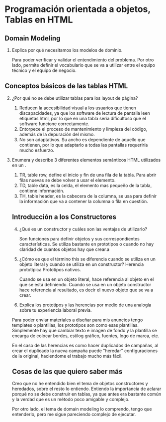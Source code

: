 # Programación orientada a objetos, Tablas en HTML

## Domain Modeling

1. Explica por qué necesitamos los modelos de dominio.

    Para poder verificar y validar el entendimiento del problema. Por otro lado, permite definir el vocabulario que se va a utilizar entre el equipo técnico y el equipo de negocio. 

## Conceptos básicos de las tablas HTML

2. ¿Por qué no se debe utilizar tablas para los layout de página?

    1.	Reducen la accesibilidad visual a los usuarios que tienen discapacidades, ya que los software de lectura de pantalla leen etiquetas html, por lo que en una tabla seria dificultoso que el software funcione correctamente.
    2.	Entorpece el proceso de mantenimiento y limpieza del código, además de la depuración del mismo. 
    3.	No son adaptativos. Su ancho es dependiente de aquello que contienen, por lo que adaptarlo a todas las pantallas requeriría mucho esfuerzo.

3. Enumera y describe 3 diferentes elementos semánticos HTML utilizados en un <table>.

    1.	TR, table row, define el inicio y fin de una fila de la tabla. Para abrir filas nuevas se debe volver a usar el elemento.
    2.	TD, table data, es la celda, el elemento mas pequeño de la tabla, contiene información. 
    3.	TH, table header, es la cabecera de la columna, se usa para definir la información que va a contener la columna o fila en cuestión. 


## Introducción a los Constructores

4. ¿Qué es un constructor y cuáles son las ventajas de utilizarlo?

    Son funciones para definir objetos y sus correspondientes características. Se utiliza bastante en prototipos o cuando no hay claridad de cuantos objetos hay que crear.a

5. ¿Cómo es que el término this se diferencia cuando se utiliza en un objeto literal y cuando se utiliza en un constructor? Herencia prototípica Prototipos nativos.

    Cuando se usa en un objeto literal, hace referencia al objeto en el que se está definiendo. Cuando se usa en un objeto constructor hace referencia al resultado, es decir el nuevo objeto que se va a crear.

6. Explica los prototipos y las herencias por medio de una analogía sobre tu experiencia laboral previa.

Para poder enviar materiales a diseñar para mis anuncios tengo templates o plantillas, los prototipos son como esas plantillas. Simplemente hay que cambiar texto e imagen de fondo y la plantilla se encarga de colocar bordes, estilog gráfico, fuentes, logo de marca, etc. 

En el caso de las herencias es como hacer duplicados de campañas, al crear el duplicado la nueva campaña puede "heredar" configuraciones de la original, haciendome el trabajo mucho más fácil. 

## Cosas de las que quiero saber más

Creo que no he entendido bien el tema de objetos constructores y heredados, sobre el resto lo entiendo. Entiendo la importancia de aclarar porqué no se debe construir en tablas, ya que antes era bastante común y la verdad que es un método poco amigable y complejo. 

Por otro lado, el tema de domain modeling lo comprendo, tengo que entenderlo, pero me sigue pareciendo complejo de ejecutar. 
